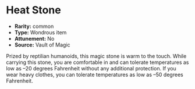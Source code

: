 
# Heat Stone

* **Rarity:** common
* **Type:** Wondrous item
* **Attunement:** No
* **Source:** Vault of Magic


Prized by reptilian humanoids, this magic stone is warm to the touch. While carrying this stone, you are comfortable in and can tolerate temperatures as low as –20 degrees Fahrenheit without any additional protection. If you wear heavy clothes, you can tolerate temperatures as low as –50 degrees Fahrenheit.
